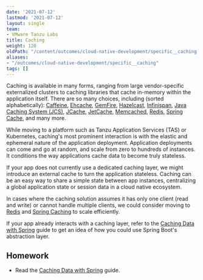 ```yaml
---
date: '2021-07-12'
lastmod: '2021-07-12'
layout: single
team:
- VMware Tanzu Labs
title: Caching
weight: 120
oldPath: "/content/outcomes/cloud-native-development/specific__caching.md"
aliases:
- "/outcomes/cloud-native-development/specific__caching"
tags: []
---
```


Caching is available in many forms, ranging from large vendor-specific externalized clusters to caching libraries that cache in-memory within the application itself. There are so many choices, including (sorted alphabetically): [Caffeine](https://github.com/ben-manes/caffeine), [Ehcache](https://www.ehcache.org), [GemFire](https://tanzu.vmware.com/gemfire), [Hazelcast](https://hazelcast.com/), [Infinispan](https://infinispan.org/), [Java Caching System (JCS)](https://commons.apache.org/proper/commons-jcs/), [JCache](https://www.baeldung.com/jcache), [JetCache](https://github.com/alibaba/jetcache), [Memcached](https://memcached.org/), [Redis](https://redis.io/), [Spring Cache](https://docs.spring.io/spring-framework/docs/current/reference/html/integration.html#cache), and many more.

While moving to a platform such as Tanzu Application Services (TAS) or Kubernetes, caching's most prominent interaction is with the elastic and ephemeral nature of the application deployment. Application deployments can come and go at random, and scale from zero to hundreds of instances. It conditions the way applications cache data to become truly stateless.

If your app does not currently use a dedicated caching layer, we might introduce an external cache to turn the application stateless. Caching can be an easy way to share a simple state between app instances, centralizing a global application state or session data in a cloud native ecosystem.

In cases where the caching solution assumes it has only one client (read and write) or cannot handle multiple clients, we could consider moving to [Redis](https://redis.io/) and [Spring Caching](https://docs.spring.io/spring-framework/docs/current/reference/html/integration.html#cache) to scale efficiently.

If your app already interacts with a caching layer, refer to the [Caching Data with Spring](https://spring.io/guides/gs/caching/) guide to get an idea of how you could use Spring Boot's abstraction layer.

## Homework

- Read the [Caching Data with Spring](https://spring.io/guides/gs/caching/) guide.